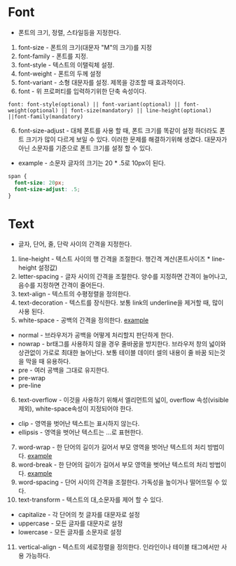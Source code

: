 # Font

* 폰트의 크기, 정렬, 스타일등을 지정한다.

1. font-size - 폰트의 크기(대문자 "M"의 크기)를 지정
2. font-family - 폰트를 지정. 
3. font-style - 텍스트의 이탤릭체 설정.
4. font-weight - 폰트의 두께 설정
5. font-variant - 소형 대문자를 설정. 제목을 강조할 때 효과적이다.
5. font - 위 프로퍼티를 입력하기위한 단축 속성이다.
```
font: font-style(optional) || font-variant(optional) || font-weight(optional) || font-size(mandatory) || line-height(optional) ||font-family(mandatory)
```
6. font-size-adjust - 대체 폰트를 사용 할 때, 폰트 크기를 똑같이 설정 하더라도 폰트 크기가 많이 다르게 보일 수 있다. 이러한 문제를 해결하기위해 생겼다. 대문자가 아닌 소문자를 기준으로 폰트 크기를 설정 할 수 있다.
  * example - 소문자 글자의 크기는 20 * .5로 10px이 된다.
  ```css
  span {
    font-size: 20px;
    font-size-adjust: .5; 
  }
  ```

# Text

* 글자, 단어, 줄, 단락 사이의 간격을 지정한다.

1. line-height - 텍스트 사이의 행 간격을 조절한다. 행간격 계산(폰트사이즈 * line-height 설정값)
2. letter-spacing - 글자 사이의 간격을 조절한다. 양수를 지정하면 간격이 늘어나고, 음수를 지정하면 간격이 줄어든다. 
3. text-align - 텍스트의 수평정렬을 정의한다.
4. text-decoration - 텍스트를 장식한다. 보통 link의 underline을 제거할 때, 많이 사용 된다.
5. white-space - 공백의 간격을 정의한다. [example](https://jsfiddle.net/jik0090/5eL73q9m/)

  * normal - 브라우저가 공백을 어떻게 처리할지 판단하게 한다.
  * nowrap - br태그를 사용하지 않을 경우 줄바꿈을 방지한다. 브라우저 창의 넓이와 상관없이 가로로 최대한 늘어난다. 보통 테이블 데이터 셀의 내용이 줄 바꿈 되는것을 막을 때 유용하다.
  * pre - 여러 공백을 그대로 유지한다.
  * pre-wrap
  * pre-line

6. text-overflow - 이것을 사용하기 위해서 엘리먼트의 넓이, overflow 속성(visible 제외), white-space속성이 지정되어야 한다.

  * clip - 영역을 벗어난 텍스트는 표시하지 않는다.
  * ellipsis - 영역을 벗어난 텍스트는 …로 표현한다.

7. word-wrap - 한 단어의 길이가 길어서 부모 영역을 벗어난 텍스트의 처리 방법이다. [example](https://www.w3schools.com/cssref/tryit.asp?filename=trycss3_word-wrap)
8. word-break - 한 단어의 길이가 길어서 부모 영역을 벗어난 텍스트의 처리 방법이다. [example](https://www.w3schools.com/cssref/tryit.asp?filename=trycss3_word-break)
9. word-spacing - 단어 사이의 간격을 조절한다. 가독성을 높이거나 떨어뜨릴 수 있다.
10. text-transform - 텍스트의 대,소문자를 제어 할 수 있다.
  * capitalize - 각 단어의 첫 글자를 대문자로 설정
  * uppercase - 모든 글자를 대문자로 설정
  * lowercase - 모든 글자를 소문자로 설정

11. vertical-align - 텍스트의 세로정렬을 정의한다. 인라인이나 테이블 태그에서만 사용 가능하다.  